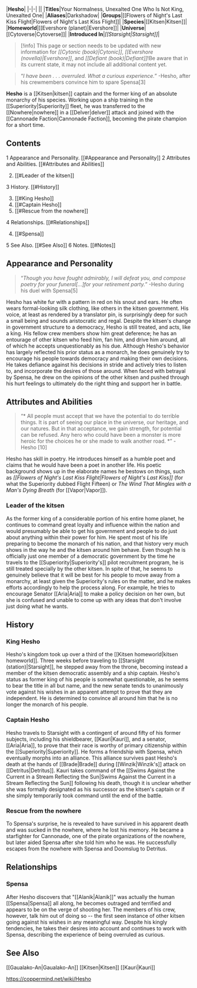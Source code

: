 |**Hesho**|
|-|-|
||
|**Titles**|Your Normalness, Unexalted One Who Is Not King, Unexalted One|
|**Aliases**|Darkshadow|
|**Groups**|[[Flowers of Night's Last Kiss Flight\|Flowers of Night's Last Kiss Flight]]|
|**Species**|[[Kitsen\|Kitsen]]|
|**Homeworld**|[[Evershore (planet)\|Evershore]]|
|**Universe**|[[Cytoverse\|Cytoverse]]|
|**Introduced In**|*[[Starsight\|Starsight]]*|

> [!info] This page or section needs to be updated with new information for *[[Cytonic (book)\|Cytonic]]*, *[[Evershore (novella)\|Evershore]]*, and *[[Defiant (book)\|Defiant]]*!Be aware that in its current state, it may not include all additional content yet.

>“*I have been . . . overruled. What a curious experience.*”
\-Hesho, after his crewmembers convince him to spare Spensa[3]


**Hesho** is a [[Kitsen\|kitsen]] captain and the former king of an absolute monarchy of his species. Working upon a ship training in the [[Superiority\|Superiority]] fleet, he was transferred to the [[Nowhere\|nowhere]] in a [[Delver\|delver]] attack and joined with the [[Cannonade Faction\|Cannonade Faction]], becoming the pirate champion for a short time.

 
## Contents

1 Appearance and Personality. [[#Appearance and Personality]] 
2 Attributes and Abilities. [[#Attributes and Abilities]] 

2. [[#Leader of the kitsen]] 


3 History. [[#History]] 

3. [[#King Hesho]] 
3. [[#Captain Hesho]] 
3. [[#Rescue from the nowhere]] 


4 Relationships. [[#Relationships]] 

4. [[#Spensa]] 


5 See Also. [[#See Also]] 
6 Notes. [[#Notes]] 


## Appearance and Personality
>“*Though you have fought admirably, I will defeat you, and compose poetry for your funeral[...]for your retirement party.*”
\-Hesho during his duel with Spensa[5]


Hesho has white fur with a pattern in red on his snout and ears. He often wears formal-looking silk clothing, like others in the kitsen government. His voice, at least as rendered by a translator pin, is surprisingly deep for such a small being and sounds aristocratic and regal.
Despite the kitsen's change in government structure to a democracy, Hesho is still treated, and acts, like a king. His fellow crew members show him great deference; he has an entourage of other kitsen who feed him, fan him, and drive him around, all of which he accepts unquestionably as his due. Although Hesho's behavior has largely reflected his prior status as a monarch, he does genuinely try to encourage his people towards democracy and making their own decisions. He takes defiance against his decisions in stride and actively tries to listen to, and incorporate the desires of those around. When faced with betrayal by Spensa, he drew on the opinions of the other kitsen and pushed through his hurt feelings to ultimately do the right thing and support her in battle.

## Attributes and Abilities
>“* All people must accept that we have the potential to do terrible things. It is part of seeing our place in the universe, our heritage, and our natures. But in that acceptance, we gain strength, for potential can be refused. Any hero who could have been a monster is more heroic for the choices he or she made to walk another road. *”
\- Hesho [10] 

Hesho has skill in poetry. He introduces himself as a humble poet and claims that he would have been a poet in another life. His poetic background shows up in the elaborate names he bestows on things, such as *[[Flowers of Night's Last Kiss Flight\|Flowers of Night's Last Kiss]]* (for what the Superiority dubbed Flight Fifteen) or *The Wind That Mingles with a Man's Dying Breath* (for [[Vapor\|Vapor]]).

### Leader of the kitsen
As the former king of a considerable portion of his entire home planet, he continues to command great loyalty and influence within the nation and would presumably be able to get his government and people to do just about anything within their power for him.
He spent most of his life preparing to become the monarch of his nation, and that history very much shows in the way he and the kitsen around him behave. Even though he is officially just one member of a democratic government by the time he travels to the [[Superiority\|Superiority's]] pilot recruitment program, he is still treated specially by the other kitsen. In spite of that, he seems to genuinely believe that it will be best for his people to move away from a monarchy, at least given the Superiority's rules on the matter, and he makes efforts accordingly to help the process along. For example, he tries to encourage Senator [[Aria\|Aria]] to make a policy decision on her own, but she is confused and unable to come up with any ideas that don't involve just doing what he wants.

## History
### King Hesho
Hesho's kingdom took up over a third of the [[Kitsen homeworld\|kitsen homeworld]]. Three weeks before traveling to [[Starsight (station)\|Starsight]], he stepped away from the throne, becoming instead a member of the kitsen democratic assembly and a ship captain. Hesho's status as former king of his people is somewhat questionable, as he seems to bear the title in all but name, and the new senate tends to unanimously vote against his wishes in an apparent attempt to prove that they are independent. He is determined to convince all around him that he is no longer the monarch of his people.

### Captain Hesho
Hesho travels to Starsight with a contingent of around fifty of his former subjects, including his shieldbearer, [[Kauri\|Kauri]], and a senator, [[Aria\|Aria]], to prove that their race is worthy of primary citizenship within the [[Superiority\|Superiority]]. He forms a friendship with Spensa, which eventually morphs into an alliance. This alliance survives past Hesho's death at the hands of [[Brade\|Brade]] during [[Winzik\|Winzik's]] attack on [[Detritus\|Detritus]]. Kauri takes command of the [[Swims Against the Current in a Stream Reflecting the Sun\|Swims Against the Current in a Stream Reflecting the Sun]] following his death, though it is unclear whether she was formally designated as his successor as the kitsen's captain or if she simply temporarily took command until the end of the battle.

### Rescue from the nowhere
To Spensa's surprise, he is revealed to have survived in his apparent death and was sucked in the nowhere, where he lost his memory. He became a starfighter for Cannonade, one of the pirate organizations of the nowhere, but later aided Spensa after she told him who he was. He successfully escapes from the nowhere with Spensa and Doomslug to Detritus.

## Relationships
### Spensa
After Hesho discovers that "[[Alanik\|Alanik]]" was actually the human [[Spensa\|Spensa]] all along, he becomes outraged and terrified and appears to be on the verge of shooting her. The members of his crew, however, talk him out of doing so -- the first seen instance of other kitsen going against his wishes in any meaningful way. Despite his kingly tendencies, he takes their desires into account and continues to work with Spensa, describing the experience of being overruled as curious.

## See Also
[[Gaualako-An\|Gaualako-An]]
[[Kitsen\|Kitsen]]
[[Kauri\|Kauri]]


https://coppermind.net/wiki/Hesho